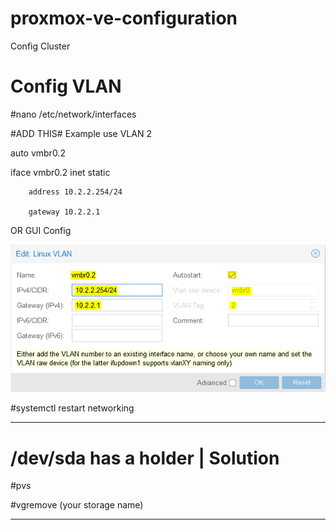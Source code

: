 # proxmox-ve-configuration

Config Cluster 

# Config VLAN

#nano /etc/network/interfaces

#ADD THIS#  Example use VLAN 2  

auto vmbr0.2

iface vmbr0.2 inet static

        address 10.2.2.254/24
        
        gateway 10.2.2.1

OR  GUI Config

<img src=3704490324.png/>


#systemctl restart networking

--------------------------------------------


# /dev/sda has a holder | Solution

#pvs

#vgremove (your storage name)


---------------------------------------------


